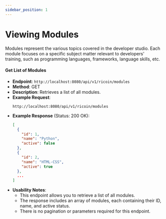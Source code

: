 ```yaml
---
sidebar_position: 1
---
```


# Viewing Modules

Modules represent the various topics covered in the developer studio. Each module focuses on a specific subject matter relevant to developers' training, such as programming languages, frameworks, language skills, etc.

#### Get List of Modules
- **Endpoint**: `http://localhost:8080/api/v1/ricoin/modules`
- **Method**: GET
- **Description**: Retrieves a list of all modules.
- **Example Request**:
    ```http
    http://localhost:8080/api/v1/ricoin/modules
    ```
- **Example Response** (Status: 200 OK):
    ```json
    [
      {
        "id": 1,
        "name": "Python",
        "active": false
      },
      {
        "id": 2,
        "name": "HTML-CSS",
        "active": true
      },
      ...
    ]
    ```
- **Usability Notes**:
  - This endpoint allows you to retrieve a list of all modules.
  - The response includes an array of modules, each containing their ID, name, and active status.
  - There is no pagination or parameters required for this endpoint.

